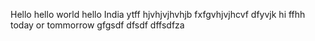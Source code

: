 Hello
hello world
hello India
ytff
hjvhjvjhvhjb
fxfgvhjvjhcvf
dfyvjk
hi 
ffhh
today 
or tommorrow
gfgsdf
dfsdf
dffsdfza